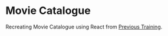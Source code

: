 # Movie Catalogue

Recreating Movie Catalogue using React from [Previous Training](https://github.com/ardhii-m/movie-catalogue).
